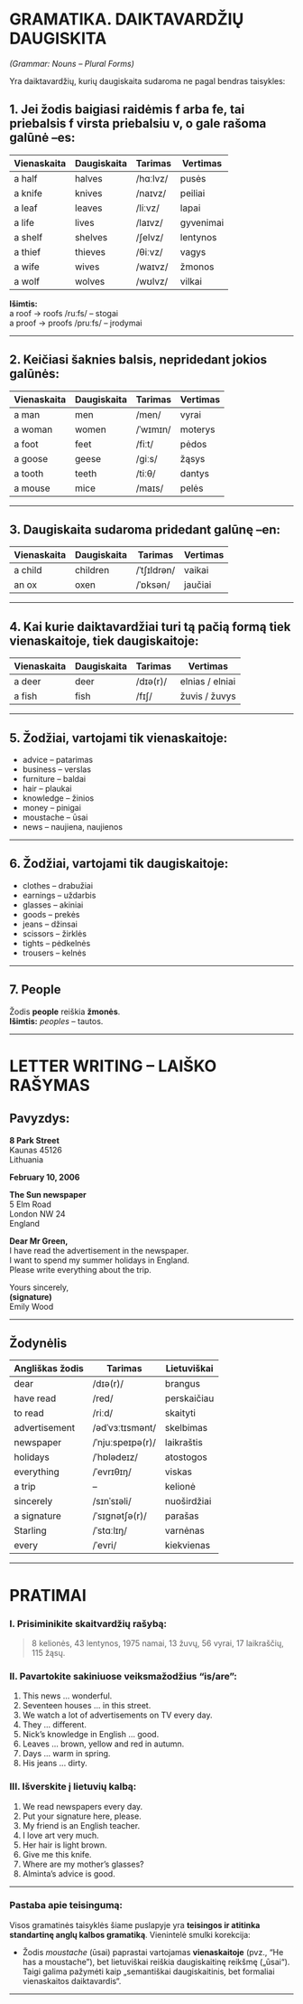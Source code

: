 # GRAMATIKA. DAIKTAVARDŽIŲ DAUGISKITA  
*(Grammar: Nouns – Plural Forms)*

Yra daiktavardžių, kurių daugiskaita sudaroma ne pagal bendras taisykles:

## 1. Jei žodis baigiasi raidėmis **f** arba **fe**, tai priebalsis **f** virsta priebalsiu **v**, o gale rašoma galūnė **–es**:

| Vienaskaita | Daugiskaita | Tarimas | Vertimas |
|--------------|--------------|----------|-----------|
| a half | halves | /hɑːlvz/ | pusės |
| a knife | knives | /naɪvz/ | peiliai |
| a leaf | leaves | /liːvz/ | lapai |
| a life | lives | /laɪvz/ | gyvenimai |
| a shelf | shelves | /ʃelvz/ | lentynos |
| a thief | thieves | /θiːvz/ | vagys |
| a wife | wives | /waɪvz/ | žmonos |
| a wolf | wolves | /wʊlvz/ | vilkai |

**Išimtis:**  
a roof → roofs /ruːfs/ – stogai  
a proof → proofs /pruːfs/ – įrodymai

---

## 2. Keičiasi šaknies balsis, nepridedant jokios galūnės:

| Vienaskaita | Daugiskaita | Tarimas | Vertimas |
|--------------|--------------|----------|-----------|
| a man | men | /men/ | vyrai |
| a woman | women | /ˈwɪmɪn/ | moterys |
| a foot | feet | /fiːt/ | pėdos |
| a goose | geese | /giːs/ | žąsys |
| a tooth | teeth | /tiːθ/ | dantys |
| a mouse | mice | /maɪs/ | pelės |

---

## 3. Daugiskaita sudaroma pridedant galūnę **–en**:

| Vienaskaita | Daugiskaita | Tarimas | Vertimas |
|--------------|--------------|----------|-----------|
| a child | children | /ˈtʃɪldrən/ | vaikai |
| an ox | oxen | /ˈɒksən/ | jaučiai |

---

## 4. Kai kurie daiktavardžiai turi tą pačią formą tiek vienaskaitoje, tiek daugiskaitoje:

| Vienaskaita | Daugiskaita | Tarimas | Vertimas |
|--------------|--------------|----------|-----------|
| a deer | deer | /dɪə(r)/ | elnias / elniai |
| a fish | fish | /fɪʃ/ | žuvis / žuvys |

---

## 5. Žodžiai, vartojami tik vienaskaitoje:

- advice – patarimas  
- business – verslas  
- furniture – baldai  
- hair – plaukai  
- knowledge – žinios  
- money – pinigai  
- moustache – ūsai  
- news – naujiena, naujienos

---

## 6. Žodžiai, vartojami tik daugiskaitoje:

- clothes – drabužiai  
- earnings – uždarbis  
- glasses – akiniai  
- goods – prekės  
- jeans – džinsai  
- scissors – žirklės  
- tights – pėdkelnės  
- trousers – kelnės

---

## 7. People  
Žodis **people** reiškia **žmonės**.  
**Išimtis:** *peoples* – tautos.

---

# LETTER WRITING – LAIŠKO RAŠYMAS

## Pavyzdys:

**8 Park Street**  
Kaunas 45126  
Lithuania  

**February 10, 2006**

**The Sun newspaper**  
5 Elm Road  
London NW 24  
England  

**Dear Mr Green,**  
I have read the advertisement in the newspaper.  
I want to spend my summer holidays in England.  
Please write everything about the trip.  

Yours sincerely,  
**(signature)**  
Emily Wood  

---

## Žodynėlis

| Angliškas žodis | Tarimas | Lietuviškai |
|------------------|----------|--------------|
| dear | /dɪə(r)/ | brangus |
| have read | /red/ | perskaičiau |
| to read | /riːd/ | skaityti |
| advertisement | /ədˈvɜːtɪsmənt/ | skelbimas |
| newspaper | /ˈnjuːspeɪpə(r)/ | laikraštis |
| holidays | /ˈhɒlədeɪz/ | atostogos |
| everything | /ˈevrɪθɪŋ/ | viskas |
| a trip | – | kelionė |
| sincerely | /sɪnˈsɪəli/ | nuoširdžiai |
| a signature | /ˈsɪɡnətʃə(r)/ | parašas |
| Starling | /ˈstɑːlɪŋ/ | varnėnas |
| every | /ˈevri/ | kiekvienas |

---

# PRATIMAI

### I. Prisiminikite skaitvardžių rašybą:
> 8 kelionės, 43 lentynos, 1975 namai, 13 žuvų, 56 vyrai, 17 laikraščių, 115 žąsų.

### II. Pavartokite sakiniuose veiksmažodžius “is/are”:

1. This news ... wonderful.  
2. Seventeen houses ... in this street.  
3. We watch a lot of advertisements on TV every day.  
4. They ... different.  
5. Nick’s knowledge in English ... good.  
6. Leaves ... brown, yellow and red in autumn.  
7. Days ... warm in spring.  
8. His jeans ... dirty.

### III. Išverskite į lietuvių kalbą:

1. We read newspapers every day.  
2. Put your signature here, please.  
3. My friend is an English teacher.  
4. I love art very much.  
5. Her hair is light brown.  
6. Give me this knife.  
7. Where are my mother’s glasses?  
8. Alminta’s advice is good.

---

### Pastaba apie teisingumą:
Visos gramatinės taisyklės šiame puslapyje yra **teisingos ir atitinka standartinę anglų kalbos gramatiką**. Vienintelė smulki korekcija:
- Žodis *moustache* (ūsai) paprastai vartojamas **vienaskaitoje** (pvz., “He has a moustache”), bet lietuviškai reiškia daugiskaitinę reikšmę („ūsai“).  
Taigi galima pažymėti kaip „semantiškai daugiskaitinis, bet formaliai vienaskaitos daiktavardis“.

---
